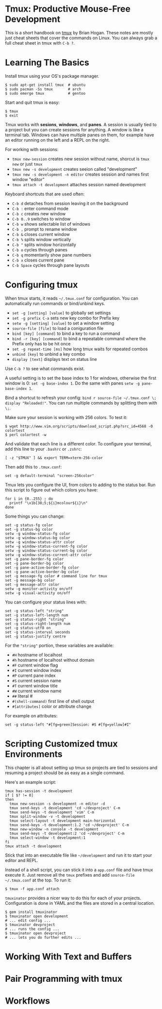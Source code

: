 Tmux: Productive Mouse-Free Development
=======================================

This is a short handbook on [tmux](http://tmux.sourceforge.net) by Brian Hogan.
These notes are mostly just cheat sheets that cover the commands on Linux.  You
can always grab a full cheat sheet in tmux with `C-b ?`.

Learning The Basics
===================

Install tmux using your OS's package manager.

    $ sudo apt-get install tmux  # ubuntu
    $ sudo pacman -Ss tmux       # arch
    $ sudo emerge tmux           # gentoo

Start and quit tmux is easy:

    $ tmux
    $ exit

Tmux works with **sesions**, **windows**, and **panes**.  A session is usually
tied to a project but you can create sessions for anything.  A window is like
a terminal tab.  Windows can have multiple panes on them, for example have an
editor running on the left and a REPL on the right.

For working with sessions:

* `tmux new-session` creates new session without name, shorcut is `tmux new` or
  just `tmux`
* `tmux new -s development` creates seeion called "development"
* `tmux new -s development -n editor` creates session and names first window
  "editor"
* `tmux attach -t development` attaches session named development

Keyboard shortcuts that are used often:

* `C-b d` detaches from session leaving it on the background
* `C-b :` enter command mode
* `C-b c` creates new window
* `C-b 0..9` switches to window
* `C-b w` shows selectable list of windows
* `C-b ,` prompt to rename window
* `C-b &` closes current window
* `C-b %` splits window vertically
* `C-b "` splits window horizontally
* `C-b o` cycles through panes
* `C-b q` momentarily show pane numbers
* `C-b x` closes current pane
* `C-b Space` cycles through pane layouts

Configuring tmux
================

When tmux starts, it reads `~/.tmux.conf` for configuration.  You can
automatically run commands or bind/unbind keys.

* `set -g [setting] [value]` to globally set settings
* `set -g prefix C-a` sets new key combo for Prefix key
* `setw -g [setting] [value]` to set a window setting
* `source-file [file]` to load a coniguration file
* `bind [key] [command]` to bind a key to run a command
* `bind -r [key] [command]` to bind a repeatable command where the Prefix only
  has to be hit once
* `set -g repeat-time [ms]` how long tmux waits for repeated combos
* `unbind [key]` to unbind a key combo
* `display [text]` displays text on status line

Use `C-b ?` to see what commands exist.

A useful setting is to set the base index to 1 for windows, otherwise the first
window is 0: `set -g base-index 1`.  Do the same with panes
`setw -g pane-base-index 1`.

Bind a shortcut to refresh your config:
`bind r source-file ~/.tmux.conf \; display "Reloaded!"`.  You can run multiple
commands by splitting them with `\;`.

Make sure your session is working with 256 colors.  To test it:

    $ wget http://www.vim.org/scripts/download_script.php?src_id=4568 -O colortest
    $ perl colortest -w

And validate that each line is a different color.  To configure your terminal,
add this line to your `.bashrc` or `.zshrc`:

    [ -z "$TMUX" ] && export TERM=xterm-256-color

Then add this to `.tmux.conf`:

    set -g default-terminal "screen-256color"

Tmux lets you configure the UI, from colors to adding to the status bar.  Run
this script to figure out which colors you have:

    for i in {0..255} ; do
      printf "\x1b[38;5;${i}mcolour${i}\n"
    done

Some things you can change:

    set -g status-fg color
    set -g status-bg color
    setw -g window-status-fg color
    setw -g window-status-bg color
    setw -g window-status-attr color
    setw -g window-status-current-fg color
    setw -g window-status-current-bg color
    setw -g window-status-current-attr color
    set -g pane-border-fg color
    set -g pane-border-bg color
    set -g pane-active-border-fg color
    set -g pane-active-border-bg color
    set -g message-fg color # command line for tmux
    set -g message-bg color
    set -g message-attr color
    setw -g monitor-activity on/off
    setw -g visual-activity on/off

You can configure your status lines with:

    set -g status-left "string"
    set -g status-left-length num
    set -g status-right "string"
    set -g status-right-length num
    set -g status-utf8 on
    set -g status-interval seconds
    set -g status-justify centre

For the `"string"` portion, these variables are available:

* `#H` hostname of localhost
* `#h` hostname of localhost without domain
* `#F` current window flag
* `#I` current window index
* `#P` current pane index
* `#S` current session name
* `#T` current window title
* `#W` current window name
* `##` literal #
* `#(shell-command)` first line of shell output
* `#[attributes]` color or attribute change

For example on attributes:

    set -g status-left "#[fg=green]Session: #S #[fg=yellow]#I"

Scripting Customized tmux Environments
======================================

This chapter is all about setting up tmux so projects are tied to sessions
and resuming a project should be as easy as a single command.

Here's an example script:

    tmux has-session -t development
    if [ $? != 0]
    then
      tmux new-session -s development -n editor -d
      tmux send-keys -t development 'cd ~/devproject' C-m
      tmux send-keys -t development 'vim' C-m
      tmux split-window -v -t development
      tmux select-layout -t development main-horizontal
      tmux send-keys -t development:1.2 'cd ~/devproject' C-m
      tmux new-window -n console -t development
      tmux send-keys -t development:2 'cd ~/devproject' C-m
      tmux select-window -t development:1
    fi
    tmux attach -t development

Stick that into an executable file like `~/development` and run it to start your
editor and REPL.

Instead of a shell script, you can stick it into a `app.conf` file and have
tmux execute it.  Just remove all the `tmux` prefixes and add
`source-file ~/.tmux.conf` at the top.  To run it:

    $ tmux -f app.conf attach

`tmuxinator` provides a nicer way to do this for each of your projects.
Configuration is done in YAML and the files are stored in a central location.

    $ gem install tmuxinator
    $ tmuxinator open development
    # ... edit config ...
    $ tmuxinator devproject
    # ... runs the config ...
    $ tmuxinator open devproject
    # ... lets you do further edits ...

Working With Text and Buffers
=============================

Pair Programming with tmux
==========================

Workflows
=========
